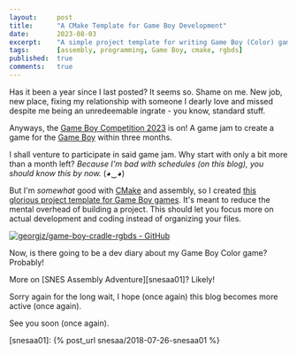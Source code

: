 ```yaml
---
layout:     post
title:      "A CMake Template for Game Boy Development"
date:       2023-08-03
excerpt:    "A simple project template for writing Game Boy (Color) games with CMake and RGBDS"
tags:       [assembly, programming, Game Boy, cmake, rgbds]
published:  true
comments:   true
---
```


Has it been a year since I last posted? It seems so. Shame on me. New job, new place, fixing my relationship with someone I dearly love and missed despite me being an unredeemable ingrate - you know, standard stuff.

Anyways, the [Game Boy Competition 2023][gbcompo23] is on! A game jam to create a game for the [Game Boy][gb] within three months. 

I shall venture to participate in said game jam. Why start with only a bit more than a month left? *Because I'm bad with schedules (on this blog), you should know this by now.* (◕‿◕)

But I'm *somewhat* good with [CMake][cmake] and assembly, so I created [this glorious project template for Game Boy games][template]. It's meant to reduce the mental overhead of building a project. This should let you focus more on actual development and coding instead of organizing your files.


[![georgjz/game-boy-cradle-rgbds - GitHub](https://gh-card.dev/repos/georgjz/game-boy-cradle-rgbds.svg)](https://github.com/georgjz/game-boy-cradle-rgbds)


Now, is there going to be a dev diary about my Game Boy Color game? Probably!

More on [SNES Assembly Adventure][snesaa01]? Likely!

Sorry again for the long wait, I hope (once again) this blog becomes more active (once again).

See you soon (once again).


[gbcompo23]: https://itch.io/jam/gbcompo23
[gb]: https://en.wikipedia.org/wiki/Game_Boy
[cmake]: https://cmake.org
[template]: https://github.com/georgjz/game-boy-cradle-rgbds
[snesaa01]: {% post_url snesaa/2018-07-26-snesaa01 %}
